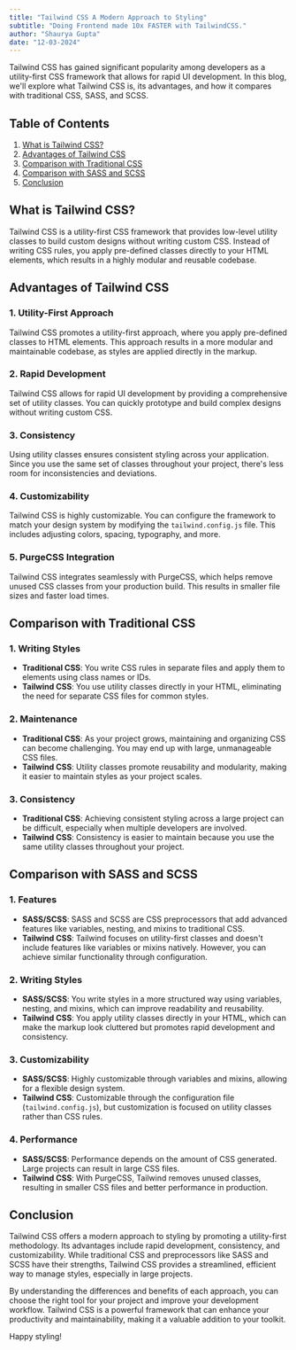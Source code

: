 ```yaml
---
title: "Tailwind CSS A Modern Approach to Styling"
subtitle: "Doing Frontend made 10x FASTER with TailwindCSS."
author: "Shaurya Gupta"
date: "12-03-2024"
---
```


Tailwind CSS has gained significant popularity among developers as a utility-first CSS framework that allows for rapid UI development. In this blog, we'll explore what Tailwind CSS is, its advantages, and how it compares with traditional CSS, SASS, and SCSS.

## Table of Contents

1. [What is Tailwind CSS?](#what-is-tailwind-css)
2. [Advantages of Tailwind CSS](#advantages-of-tailwind-css)
3. [Comparison with Traditional CSS](#comparison-with-traditional-css)
4. [Comparison with SASS and SCSS](#comparison-with-sass-and-scss)
5. [Conclusion](#conclusion)

## What is Tailwind CSS?

Tailwind CSS is a utility-first CSS framework that provides low-level utility classes to build custom designs without writing custom CSS. Instead of writing CSS rules, you apply pre-defined classes directly to your HTML elements, which results in a highly modular and reusable codebase.

## Advantages of Tailwind CSS

### 1. Utility-First Approach

Tailwind CSS promotes a utility-first approach, where you apply pre-defined classes to HTML elements. This approach results in a more modular and maintainable codebase, as styles are applied directly in the markup.

### 2. Rapid Development

Tailwind CSS allows for rapid UI development by providing a comprehensive set of utility classes. You can quickly prototype and build complex designs without writing custom CSS.

### 3. Consistency

Using utility classes ensures consistent styling across your application. Since you use the same set of classes throughout your project, there's less room for inconsistencies and deviations.

### 4. Customizability

Tailwind CSS is highly customizable. You can configure the framework to match your design system by modifying the `tailwind.config.js` file. This includes adjusting colors, spacing, typography, and more.

### 5. PurgeCSS Integration

Tailwind CSS integrates seamlessly with PurgeCSS, which helps remove unused CSS classes from your production build. This results in smaller file sizes and faster load times.

## Comparison with Traditional CSS

### 1. Writing Styles

- **Traditional CSS**: You write CSS rules in separate files and apply them to elements using class names or IDs.
- **Tailwind CSS**: You use utility classes directly in your HTML, eliminating the need for separate CSS files for common styles.

### 2. Maintenance

- **Traditional CSS**: As your project grows, maintaining and organizing CSS can become challenging. You may end up with large, unmanageable CSS files.
- **Tailwind CSS**: Utility classes promote reusability and modularity, making it easier to maintain styles as your project scales.

### 3. Consistency

- **Traditional CSS**: Achieving consistent styling across a large project can be difficult, especially when multiple developers are involved.
- **Tailwind CSS**: Consistency is easier to maintain because you use the same utility classes throughout your project.

## Comparison with SASS and SCSS

### 1. Features

- **SASS/SCSS**: SASS and SCSS are CSS preprocessors that add advanced features like variables, nesting, and mixins to traditional CSS.
- **Tailwind CSS**: Tailwind focuses on utility-first classes and doesn't include features like variables or mixins natively. However, you can achieve similar functionality through configuration.

### 2. Writing Styles

- **SASS/SCSS**: You write styles in a more structured way using variables, nesting, and mixins, which can improve readability and reusability.
- **Tailwind CSS**: You apply utility classes directly in your HTML, which can make the markup look cluttered but promotes rapid development and consistency.

### 3. Customizability

- **SASS/SCSS**: Highly customizable through variables and mixins, allowing for a flexible design system.
- **Tailwind CSS**: Customizable through the configuration file (`tailwind.config.js`), but customization is focused on utility classes rather than CSS rules.

### 4. Performance

- **SASS/SCSS**: Performance depends on the amount of CSS generated. Large projects can result in large CSS files.
- **Tailwind CSS**: With PurgeCSS, Tailwind removes unused classes, resulting in smaller CSS files and better performance in production.

## Conclusion

Tailwind CSS offers a modern approach to styling by promoting a utility-first methodology. Its advantages include rapid development, consistency, and customizability. While traditional CSS and preprocessors like SASS and SCSS have their strengths, Tailwind CSS provides a streamlined, efficient way to manage styles, especially in large projects.

By understanding the differences and benefits of each approach, you can choose the right tool for your project and improve your development workflow. Tailwind CSS is a powerful framework that can enhance your productivity and maintainability, making it a valuable addition to your toolkit.

Happy styling!